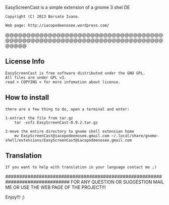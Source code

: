 EasyScreenCast is a simple extension of a gnome 3 shel DE 

	Copyright (C) 2013 Borsato Ivano.

	Web page: http://iacopodeenosee.wordpress.com/

@@@@@@@@@@@@@@@@@@@@@@@@@@@@@@@@@@@@@@@@@@@@@@@@@@@@@@@@@@@@@@@@@@@@@@@@@@@@@@@

License Info
------------

	EasyScreenCast is free software distributed under the GNU GPL.
	All files are under GPL v3.
	read > COPYING < for more infomation about license.

How to install
--------------
	there are a few thing to do, open a terminal and enter:

	1-extract the file from tar.gz
		tar -xvfz EasyScreenCast-0.9.2.tar.gz

	2-move the entire directory to gnome shell extension home
		mv EasyScreenCast@iacopodeenosee.gmail.com ~/.local/share/gnome-shell/extensions/EasyScreenCast@iacopodeenosee.gmail.com

Translation
-----------
	If you want to help with translation in your language contact me ;)

###############################################################################
FOR ANY QUESTION OR SUGGESTION MAIL ME OR USE THE WEB PAGE OF THE PROJECT!!!

Enjoy!!! ;)
